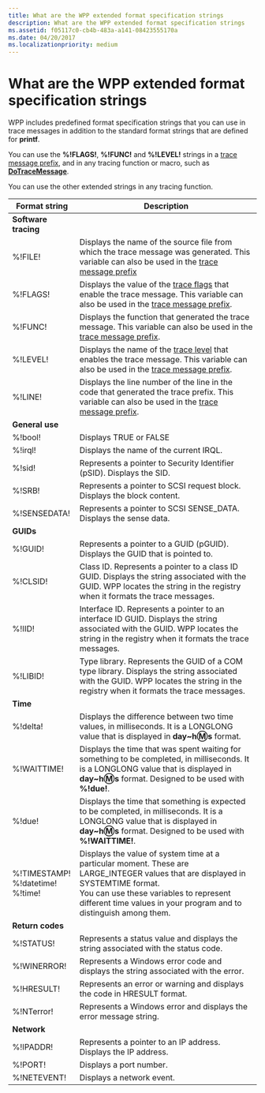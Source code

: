 ```yaml
---
title: What are the WPP extended format specification strings
description: What are the WPP extended format specification strings
ms.assetid: f05117c0-cb4b-483a-a141-08423555170a
ms.date: 04/20/2017
ms.localizationpriority: medium
---
```


# What are the WPP extended format specification strings

WPP includes predefined format specification strings that you can use in trace messages in addition to the standard format strings that are defined for **printf**.

You can use the **%!FLAGS!**, **%!FUNC!** and **%!LEVEL!** strings in a [trace message prefix](trace-message-prefix.md), and in any tracing function or macro, such as [**DoTraceMessage**](/previous-versions/windows/hardware/previsioning-framework/ff544918(v=vs.85)).

You can use the other extended strings in any tracing function.

|Format string|Description|
|----|----|
|**Software tracing**| |
|%!FILE!|Displays the name of the source file from which the trace message was generated. This variable can also be used in the [trace message prefix](trace-message-prefix.md)|.
|%!FLAGS!|Displays the value of the [trace flags](trace-flags.md) that enable the trace message. This variable can also be used in the  [trace message prefix](trace-message-prefix.md).|
|%!FUNC!|Displays the function that generated the trace message. This variable can also be used in the [trace message prefix](trace-message-prefix.md).|
|%!LEVEL!|Displays the name of the [trace level](trace-level.md)  that enables the trace message. This variable can also be used in the [trace message prefix](trace-message-prefix.md).|
|%!LINE!|Displays the line number of the line in the code that generated the trace prefix. This variable can also be used in the [trace message prefix](trace-message-prefix.md).|
|**General use**| |
|%!bool!|Displays TRUE or FALSE|
|%!irql!|Displays the name of the current IRQL.|
|%!sid!|Represents a pointer to Security Identifier (pSID). Displays the SID.|
|%!SRB!|Represents a pointer to SCSI request block. Displays the block content.|
|%!SENSEDATA!|Represents a pointer to SCSI SENSE_DATA. Displays the sense data.|
|**GUIDs**| |
|%!GUID!|Represents a pointer to a GUID (pGUID). Displays the GUID that is pointed to.|
|%!CLSID!|Class ID. Represents a pointer to a class ID GUID. Displays the string associated with the GUID. WPP locates the string in the registry when it formats the trace messages.|
|%!IID!|Interface ID. Represents a pointer to an interface ID GUID. Displays the string associated with the GUID. WPP locates the string in the registry when it formats the trace messages.|
|%!LIBID!|Type library. Represents the GUID of a COM type library. Displays the string associated with the GUID. WPP locates the string in the registry when it formats the trace messages.|
|**Time**| |
|%!delta!|Displays the difference between two time values, in milliseconds. It is a LONGLONG value that is displayed in **day~h:m:s** format.|
|%!WAITTIME!|Displays the time that was spent waiting for something to be completed, in milliseconds. It is a LONGLONG value that is displayed in **day~h:m:s** format. Designed to be used with **%!due!**.|
|%!due!|Displays the time that something is expected to be completed, in milliseconds. It is a LONGLONG value that is displayed in **day~h:m:s** format. Designed to be used with **%!WAITTIME!**.|
|%!TIMESTAMP! </br>%!datetime! </br> %!time!|Displays the value of system time at a particular moment. These are LARGE_INTEGER values that are displayed in SYSTEMTIME format.</br>You can use these variables to represent different time values in your program and to distinguish among them.|
|**Return codes**| |
|%!STATUS!|Represents a status value and displays the string associated with the status code.|
|%!WINERROR!|Represents a Windows error code and displays the string associated with the error.|
|%!HRESULT!|Represents an error or warning and displays the code in HRESULT format.|
|%!NTerror!|Represents a Windows error and displays the error message string.|
|**Network**| |
|%!IPADDR!|Represents a pointer to an IP address. Displays the IP address.|
|%!PORT!|Displays a port number.|
|%!NETEVENT!|Displays a network event.|